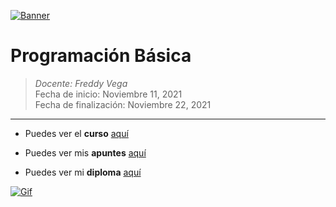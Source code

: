 [![Banner](https://static.platzi.com/media/courses/og-prog-b%C3%A1sica-2017.png "Banner")](https://static.platzi.com/media/courses/og-prog-b%C3%A1sica-2017.png "Banner")

# Programación Básica

> *Docente: Freddy Vega*
> <br>
> Fecha de inicio: Noviembre 11, 2021
> <br>
> Fecha de finalización: Noviembre 22, 2021

------------
- Puedes ver el **curso** [aquí](https://platzi.com/clases/programacion-basica/ "aquí")
- Puedes ver mis **apuntes**  [aquí](https://www.notion.so/Programaci-n-b-sica-a286d6471ae84cddbbf8eab1b7a5d45d "aquí")

- Puedes ver mi **diploma** [aquí](https://platzi.com/p/Valenciajcamilo/curso/1050-programacion-basica/diploma/detalle/ "aquí")


[![Gif ](https://media2.giphy.com/media/13HgwGsXF0aiGY/giphy.gif "Gif ")](https://media2.giphy.com/media/13HgwGsXF0aiGY/giphy.gif "Gif ")

